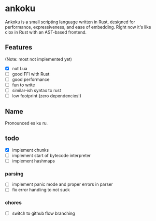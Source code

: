 # ankoku

Ankoku is a small scripting language written in Rust, designed for performance, expressiveness, and ease of embedding. Right now it's like clox in Rust with an AST-based frontend.

## Features

(Note: most not implemented yet)

-   [x] not Lua
-   [ ] good FFI with Rust
-   [ ] good performance
-   [ ] fun to write
-   [ ] similar-ish syntax to rust
-   [ ] low footprint (zero dependencies!)

## Name

Pronounced es ku ru.

## todo

-   [x] implement chunks
-   [ ] implement start of bytecode interpreter
-   [ ] implement hashmaps

### parsing

-   [ ] implement panic mode and proper errors in parser
-   [ ] fix error handling to not suck

### chores

-   [ ] switch to github flow branching

